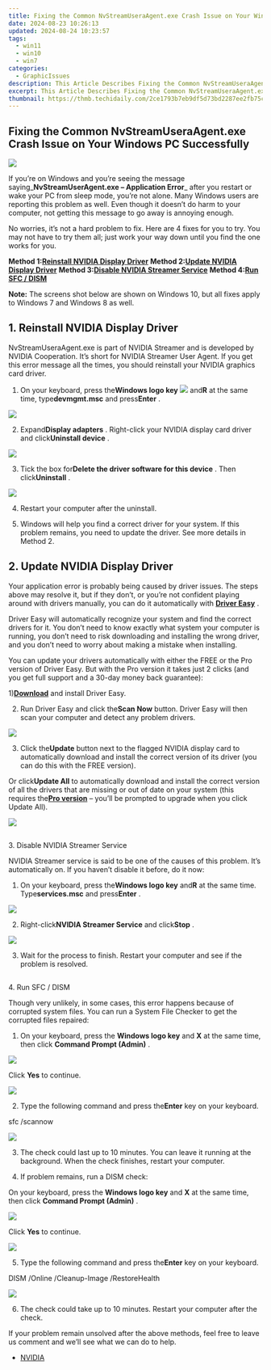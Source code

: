 ```yaml
---
title: Fixing the Common NvStreamUseraAgent.exe Crash Issue on Your Windows PC Successfully
date: 2024-08-23 10:26:13
updated: 2024-08-24 10:23:57
tags:
  - win11
  - win10
  - win7
categories:
  - GraphicIssues
description: This Article Describes Fixing the Common NvStreamUseraAgent.exe Crash Issue on Your Windows PC Successfully
excerpt: This Article Describes Fixing the Common NvStreamUseraAgent.exe Crash Issue on Your Windows PC Successfully
thumbnail: https://thmb.techidaily.com/2ce1793b7eb9df5d73bd2287ee2fb75c54bfd7ec38a9d51d9c25c70c5f788347.jpg
---
```


## Fixing the Common NvStreamUseraAgent.exe Crash Issue on Your Windows PC Successfully

![](https://images.drivereasy.com/wp-content/uploads/2017/09/img_59bf8479555c5.jpg) 

 If you’re on Windows and you’re seeing the message saying_**NvStreamUserAgent.exe – Application Error**_ after you restart or wake your PC from sleep mode, you’re not alone. Many Windows users are reporting this problem as well. Even though it doesn’t do harm to your computer, not getting this message to go away is annoying enough. 

 No worries, it’s not a hard problem to fix. Here are 4 fixes for you to try. You may not have to try them all; just work your way down until you find the one works for you. 

 **Method 1:[Reinstall NVIDIA Display Driver](https://tools.techidaily.com/drivereasy/download/)** 
 **Method 2:[Update NVIDIA Display Driver](https://tools.techidaily.com/drivereasy/download/)** 
 **Method 3:[Disable NVIDIA Streamer Service](https://tools.techidaily.com/drivereasy/download/)** 
 **Method 4:[Run SFC / DISM](https://tools.techidaily.com/drivereasy/download/)** 

**Note:** The screens shot below are shown on Windows 10, but all fixes apply to Windows 7 and Windows 8 as well. 

##  1\. Reinstall NVIDIA Display Driver

 NvStreamUseraAgent.exe is part of NVIDIA Streamer and is developed by NVIDIA Cooperation. It’s short for NVIDIA Streamer User Agent. If you get this error message all the times, you should reinstall your NVIDIA graphics card driver. 

 1) On your keyboard, press the**Windows logo key** ![](https://images.drivereasy.com/wp-content/uploads/2017/09/img_59bf9799cbbba.png)  and**R** at the same time, type**devmgmt.msc** and press**Enter** . 

![](https://images.drivereasy.com/wp-content/uploads/2017/09/img_59bf96bd6e57b.png) 

 2) Expand**Display adapters** . Right-click your NVIDIA display card driver and click**Uninstall device** . 

![](https://images.drivereasy.com/wp-content/uploads/2017/09/img_59bf98d3dfbae.jpg) 

 3) Tick the box for**Delete the driver software for this device** . Then click**Uninstall** . 

![](https://images.drivereasy.com/wp-content/uploads/2017/09/img_59bf993daf703.png) 

4) Restart your computer after the uninstall. 

 5) Windows will help you find a correct driver for your system. If this problem remains, you need to update the driver. See more details in Method 2\. 

##  2\. Update NVIDIA Display Driver 

 Your application error is probably being caused by driver issues. The steps above may resolve it, but if they don’t, or you’re not confident playing around with drivers manually, you can do it automatically with [**Driver Easy**](https://tools.techidaily.com/drivereasy/download/) . 

 Driver Easy will automatically recognize your system and find the correct drivers for it. You don’t need to know exactly what system your computer is running, you don’t need to risk downloading and installing the wrong driver, and you don’t need to worry about making a mistake when installing. 

 You can update your drivers automatically with either the FREE or the Pro version of Driver Easy. But with the Pro version it takes just 2 clicks (and you get full support and a 30-day money back guarantee):

 1)[**Download**](https://tools.techidaily.com/drivereasy/download/) and install Driver Easy. 

 2) Run Driver Easy and click the**Scan Now** button. Driver Easy will then scan your computer and detect any problem drivers. 

![](https://images.drivereasy.com/wp-content/uploads/2017/09/img_59bf9a8fa563d.png) 

 3) Click the**Update** button next to the flagged NVIDIA display card to automatically download and install the correct version of its driver (you can do this with the FREE version).

 Or click**Update All** to automatically download and install the correct version of all the drivers that are missing or out of date on your system (this requires the[**Pro version**](https://tools.techidaily.com/drivereasy/download/) – you’ll be prompted to upgrade when you click Update All). 

![](https://images.drivereasy.com/wp-content/uploads/2017/09/img_59bf9b0348294.jpg) 

##   
 3\. Disable NVIDIA Streamer Service

 NVIDIA Streamer service is said to be one of the causes of this problem. It’s automatically on. If you haven’t disable it before, do it now: 

 1) On your keyboard, press the**Windows logo key** and**R** at the same time. Type**services.msc** and press**Enter** . 

![](https://images.drivereasy.com/wp-content/uploads/2017/09/img_59bf9b3de585a.png) 

 2) Right-click**NVIDIA Streamer Service** and click**Stop** . 

![](https://images.drivereasy.com/wp-content/uploads/2017/09/img_59bf9bcf3f2b6.jpg) 

 3) Wait for the process to finish. Restart your computer and see if the problem is resolved. 

##   
 4\. Run SFC / DISM

 Though very unlikely, in some cases, this error happens because of corrupted system files. You can run a System File Checker to get the corrupted files repaired: 

 1) On your keyboard, press the **Windows logo key**   and **X**   at the same time, then click **Command Prompt (Admin)** . 

![](https://images.drivereasy.com/wp-content/uploads/2017/09/img_59bf9d54dcfe8.png) 

 Click **Yes** to continue. 

![](https://images.drivereasy.com/wp-content/uploads/2017/01/img_586ca13144fd3.jpg) 

 2) Type the following command and press the**Enter** key on your keyboard. 

sfc /scannow

![](https://images.drivereasy.com/wp-content/uploads/2017/01/img_586ca221df44e.jpg) 

 3) The check could last up to 10 minutes. You can leave it running at the background. When the check finishes, restart your computer. 

4) If problem remains, run a DISM check: 

 On your keyboard, press the **Windows logo key**   and **X**   at the same time, then click **Command Prompt (Admin)** . 

![](https://images.drivereasy.com/wp-content/uploads/2017/09/img_59bf9d4f9b5d7.png) 

 Click **Yes** to continue. 

![](https://images.drivereasy.com/wp-content/uploads/2017/01/img_586ca13144fd3.jpg) 

 5) Type the following command and press the**Enter** key on your keyboard.   

DISM /Online /Cleanup-Image /RestoreHealth

![](https://images.drivereasy.com/wp-content/uploads/2017/01/img_586ca8464439b.jpg) 

 6) The check could take up to 10 minutes. Restart your computer after the check. 

 If your problem remain unsolved after the above methods, feel free to leave us comment and we’ll see what we can do to help. 

* [NVIDIA](https://tools.techidaily.com/drivereasy/download/)

<ins class="adsbygoogle"
     style="display:block"
     data-ad-format="autorelaxed"
     data-ad-client="ca-pub-7571918770474297"
     data-ad-slot="1223367746"></ins>



<ins class="adsbygoogle"
     style="display:block"
     data-ad-client="ca-pub-7571918770474297"
     data-ad-slot="8358498916"
     data-ad-format="auto"
     data-full-width-responsive="true"></ins>
